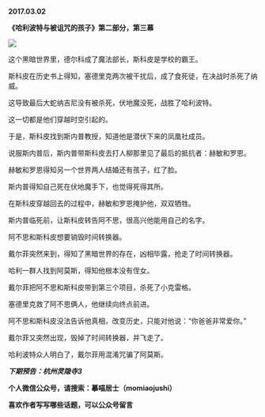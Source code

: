 
          
**2017.03.02**

**《哈利波特与被诅咒的孩子》第二部分，第三幕**

![](https://mmbiz.qlogo.cn/mmbiz_jpg/uDI3FLln00b5vZ3ShsJ6MasMlxiaMSn7po9VzqOPuhPmXkY7ialPBJKdsTcPxg13oMH9icmJvAtDkHCEnYScTsXbg/0?wx_fmt=jpeg)


这个黑暗世界里，德尔科成了魔法部长，斯科皮是学校的霸王。

斯科皮在历史书上得知，塞德里克两次被干扰后，成了食死徒，在决战时杀死了纳威。

这导致最后大蛇纳吉尼没有被杀死，伏地魔没死，战胜了哈利波特。

这一切都是他们穿越时空引起的。

于是，斯科皮找到斯内普教授，知道他是潜伏下来的凤凰社成员。

说服斯内普后，斯内普带斯科皮去打人柳那里见了最后的抵抗者：赫敏和罗恩。

赫敏和罗恩得知另一个世界两人结婚还有孩子，红了脸。

斯内普得知自己死在伏地魔手下，也觉得死得其所。

在斯科皮穿越回去的过程中，赫敏和罗恩掩护他，双双牺牲。

斯内普临死前，让斯科皮转告阿不思，很高兴他能用自己的名字。

阿不思和斯科皮想要销毁时间转换器。

戴尔菲突然来到，得知了黑暗世界的存在，凶相毕露，抢走了时间转换器。

哈利一群人找到阿莫斯，得知他根本没有侄女。

戴尔菲把阿不思和斯科皮带到第三个项目，杀死了小克雷格。

塞德里克救了阿不思俩人，他继续向终点前进。

阿不思和斯科皮没法告诉他真相，改变历史，只能对他说：“你爸爸非常爱你。”

戴尔菲又突然出现，毁掉了时间转换器，并飞走了。

哈利波特众人明白了，戴尔菲用混淆咒骗了阿莫斯。


***下期预告：杭州灵隐寺3***


**个人微信公众号，请搜索：摹喵居士（momiaojushi）**

**喜欢作者写写哪些话题，可以公众号留言**

        